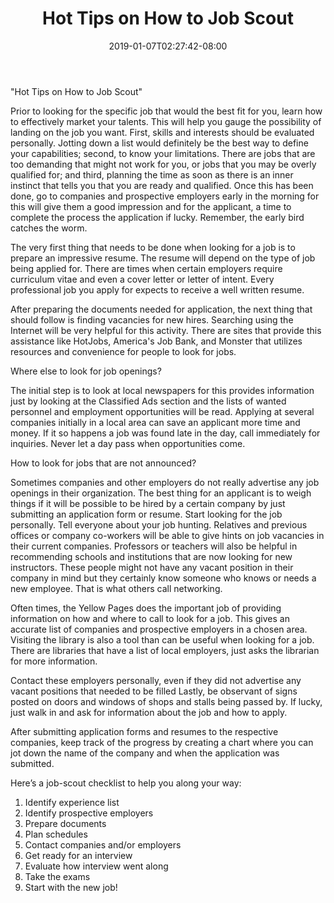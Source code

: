 ﻿---
title: "Hot Tips on How to Job Scout"
date: 2019-01-07T02:27:42-08:00
description: "Job Search Tips for Web Success"
featured_image: "/images/Job Search.jpg"
tags: ["Job Search"]
---

"Hot Tips on How to Job Scout"

Prior to looking for the specific job that would the best fit for you, learn how to effectively market your talents.  This will help you gauge the possibility of landing on the job you want.  First, skills and interests should be evaluated personally.  Jotting down a list would definitely be the best way to define your capabilities; second, to know your limitations.  There are jobs that are too demanding that might not work for you, or jobs that you may be overly qualified for; and third, planning the time as soon as there is an inner instinct that tells you that you are ready and qualified.  Once this has been done, go to companies and prospective employers early in the morning for this will give them a good impression and for the applicant, a time to complete the process the application if lucky.  Remember, the early bird catches the worm.

The very first thing that needs to be done when looking for a job is to prepare an impressive resume.  The resume will depend on the type of job being applied for.  There are times when certain employers require curriculum vitae and even a cover letter or letter of intent.  Every professional job you apply for expects to receive a well written resume.
 
After preparing the documents needed for application, the next thing that should follow is finding vacancies for new hires.  Searching using the Internet will be very helpful for this activity.  There are sites that provide this assistance like HotJobs, America's Job Bank, and Monster that utilizes resources and convenience for people to look for jobs.

Where else to look for job openings?

The initial step is to look at local newspapers for this provides information just by looking at the Classified Ads section and the lists of wanted personnel and employment opportunities will be read.  Applying at several companies initially in a local area can save an applicant more time and money.  If it so happens a job was found late in the day, call immediately for inquiries.  Never let a day pass when opportunities come.

How to look for jobs that are not announced?

Sometimes companies and other employers do not really advertise any job openings in their organization.  The best thing for an applicant is to weigh things if it will be possible to be hired by a certain company by just submitting an application form or resume.  Start looking for the job personally.  Tell everyone about your job hunting.  Relatives and previous offices or company co-workers will be able to give hints on job vacancies in their current companies.  Professors or teachers will also be helpful in recommending schools and institutions that are now looking for new instructors.  These people might not have any vacant position in their company in mind but they certainly know someone who knows or needs a new employee.  That is what others call networking.

Often times, the Yellow Pages does the important job of providing information on how and where to call to look for a job.  This gives an accurate list of companies and prospective employers in a chosen area.  Visiting the library is also a tool than can be useful when looking for a job.  There are libraries that have a list of local employers, just asks the librarian for more information.

Contact these employers personally, even if they did not advertise any vacant positions that needed to be filled
Lastly, be observant of signs posted on doors and windows of shops and stalls being passed by.  If lucky, just walk in and ask for information about the job and how to apply.

After submitting application forms and resumes to the respective companies, keep track of the progress by creating a chart where you can jot down the name of the company and when the application was submitted.

Here’s a job-scout checklist to help you along your way:

1.	Identify experience list
2.	Identify prospective employers
3.	Prepare documents
4.	Plan schedules
5.	Contact companies and/or employers
6.	Get ready for an interview
7.	Evaluate how interview went along
8.	Take the exams
9.	Start with the new job! 


